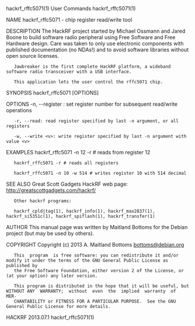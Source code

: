 hackrf_rffc5071(1)                                                 User Commands                                                hackrf_rffc5071(1)

NAME
       hackrf_rffc5071 - chip register read/write tool

DESCRIPTION
       The  HackRF  project  started  by  Michael Ossmann and Jared Boone to build software radio peripheral using Free Software and Free Hardware
       design. Care was taken to only use electronic components with published documentation (no NDAs!) and to avoid  software  libraries  without
       open source licenses.

       Jawbreaker is the first complete HackRF platform, a wideband software radio transceiver with a USB interface.

       This application lets the user control the rffc5071 chip.

SYNOPSIS
       hackrf_rffc5071 [OPTIONS]

OPTIONS
       -n, --register <n>: set register number for subsequent read/write operations

       -r, --read: read register specified by last -n argument, or all registers

       -w, --write <v>: write register specified by last -n argument with value <v>

EXAMPLES
       hackrf_rffc5071 -n 12 -r # reads from register 12

       hackrf_rffc5071 -r # reads all registers

       hackrf_rffc5071 -n 10 -w 514 # writes register 10 with 514 decimal

SEE ALSO
       Great Scott Gadgets HackRF web page: http://greatscottgadgets.com/hackrf/

       Other hackrf programs:

       hackrf_cpldjtag(1), hackrf_info(1), hackrf_max2837(1), hackrf_si5351c(1), hackrf_spiflash(1), hackrf_transfer(1)

AUTHOR
       This manual page was written by Maitland Bottoms for the Debian project (but may be used by others).

COPYRIGHT
       Copyright (c) 2013 A. Maitland Bottoms <bottoms@debian.org>

       This  program  is free software: you can redistribute it and/or modify it under the terms of the GNU General Public License as published by
       the Free Software Foundation, either version 2 of the License, or (at your option) any later version.

       This program is distributed in the hope that it will be useful, but WITHOUT ANY  WARRANTY;  without  even  the  implied  warranty  of  MER‐
       CHANTABILITY or FITNESS FOR A PARTICULAR PURPOSE.  See the GNU General Public License for more details.

HACKRF                                                               2013.07.1                                                  hackrf_rffc5071(1)
